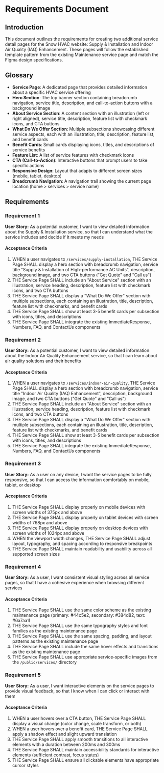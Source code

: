 # Requirements Document

## Introduction

This document outlines the requirements for creating two additional service detail pages for the Snow HVAC website: Supply & Installation and Indoor Air Quality (IAQ) Enhancement. These pages will follow the established template pattern from the existing Maintenance service page and match the Figma design specifications.

## Glossary

- **Service Page**: A dedicated page that provides detailed information about a specific HVAC service offering
- **Hero Section**: The top banner section containing breadcrumb navigation, service title, description, and call-to-action buttons with a background image
- **About Service Section**: A content section with an illustration (left or right aligned), service title, description, feature list with checkmark icons, and CTA buttons
- **What Do We Offer Section**: Multiple subsections showcasing different service aspects, each with an illustration, title, description, feature list, and benefit cards
- **Benefit Cards**: Small cards displaying icons, titles, and descriptions of service benefits
- **Feature List**: A list of service features with checkmark icons
- **CTA (Call-to-Action)**: Interactive buttons that prompt users to take specific actions
- **Responsive Design**: Layout that adapts to different screen sizes (mobile, tablet, desktop)
- **Breadcrumb Navigation**: A navigation trail showing the current page location (home > services > service name)

## Requirements

### Requirement 1

**User Story:** As a potential customer, I want to view detailed information about the Supply & Installation service, so that I can understand what the service includes and decide if it meets my needs

#### Acceptance Criteria

1. WHEN a user navigates to `/services/supply-installation`, THE Service Page SHALL display a hero section with breadcrumb navigation, service title "Supply & Installation of High-performance AC Units", description, background image, and two CTA buttons ("Get Quote" and "Call us")
2. THE Service Page SHALL include an "About Service" section with an illustration, service heading, description, feature list with checkmark icons, and two CTA buttons
3. THE Service Page SHALL display a "What Do We Offer" section with multiple subsections, each containing an illustration, title, description, feature list with checkmarks, and benefit cards
4. THE Service Page SHALL show at least 3-5 benefit cards per subsection with icons, titles, and descriptions
5. THE Service Page SHALL integrate the existing ImmediateResponse, Numbers, FAQ, and ContactUs components

### Requirement 2

**User Story:** As a potential customer, I want to view detailed information about the Indoor Air Quality Enhancement service, so that I can learn about air quality solutions and their benefits

#### Acceptance Criteria

1. WHEN a user navigates to `/services/indoor-air-quality`, THE Service Page SHALL display a hero section with breadcrumb navigation, service title "Indoor Air Quality (IAQ) Enhancement", description, background image, and two CTA buttons ("Get Quote" and "Call us")
2. THE Service Page SHALL include an "About Service" section with an illustration, service heading, description, feature list with checkmark icons, and two CTA buttons
3. THE Service Page SHALL display a "What Do We Offer" section with multiple subsections, each containing an illustration, title, description, feature list with checkmarks, and benefit cards
4. THE Service Page SHALL show at least 3-5 benefit cards per subsection with icons, titles, and descriptions
5. THE Service Page SHALL integrate the existing ImmediateResponse, Numbers, FAQ, and ContactUs components

### Requirement 3

**User Story:** As a user on any device, I want the service pages to be fully responsive, so that I can access the information comfortably on mobile, tablet, or desktop

#### Acceptance Criteria

1. THE Service Page SHALL display properly on mobile devices with screen widths of 375px and above
2. THE Service Page SHALL display properly on tablet devices with screen widths of 768px and above
3. THE Service Page SHALL display properly on desktop devices with screen widths of 1024px and above
4. WHEN the viewport width changes, THE Service Page SHALL adjust layout, typography, and spacing according to responsive breakpoints
5. THE Service Page SHALL maintain readability and usability across all supported screen sizes

### Requirement 4

**User Story:** As a user, I want consistent visual styling across all service pages, so that I have a cohesive experience when browsing different services

#### Acceptance Criteria

1. THE Service Page SHALL use the same color scheme as the existing maintenance page (primary: #44c5e2, secondary: #384d82, text: #6a7aa1)
2. THE Service Page SHALL use the same typography styles and font families as the existing maintenance page
3. THE Service Page SHALL use the same spacing, padding, and layout patterns as the existing maintenance page
4. THE Service Page SHALL include the same hover effects and transitions as the existing maintenance page
5. THE Service Page SHALL use appropriate service-specific images from the `/public/services/` directory

### Requirement 5

**User Story:** As a user, I want interactive elements on the service pages to provide visual feedback, so that I know when I can click or interact with them

#### Acceptance Criteria

1. WHEN a user hovers over a CTA button, THE Service Page SHALL display a visual change (color change, scale transform, or both)
2. WHEN a user hovers over a benefit card, THE Service Page SHALL apply a shadow effect and slight upward translation
3. THE Service Page SHALL apply smooth transitions to all interactive elements with a duration between 200ms and 300ms
4. THE Service Page SHALL maintain accessibility standards for interactive elements (sufficient contrast, focus states)
5. THE Service Page SHALL ensure all clickable elements have appropriate cursor styles
